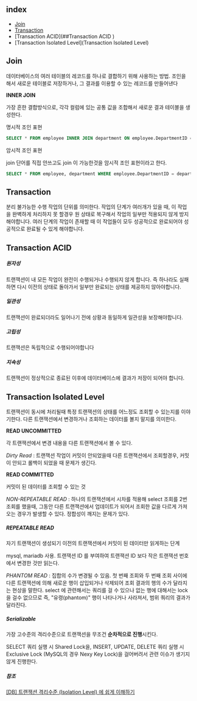 ## index

- [Join](##join)
- [Transaction](##Transaction)
- [Transaction ACID](##Transaction ACID )
- [Transaction Isolated Level](Transaction Isolated Level)



## Join

데이터베이스의 여러 테이블의 레코드를 하나로 결합하기 위해 사용하는 방법. 조인을 해서 새로운 테이블로 저장하거나, 그 결과를 이용할 수 있는 레코드를 만들어낸다

**INNER JOIN**

가장 흔한 결합방식으로, 각각 컬럼에 있는 공통 값을 조합해서 새로운 결과 테이블을 생성한다.

명시적 조인 표현

```sql
SELECT * FROM employee INNER JOIN department ON employee.DepartmentID = department.DepartmentID;
```

암시적 조인 표현

join 단어를 직접 안쓰고도 join 이 가능한것을 암시적 조인 표현이라고 한다.

```sql
SELECT * FROM employee, department WHERE employee.DepartmentID = department.DepartmentID;
```





## Transaction

분리 불가능한 수행 작업의 단위를 의미한다. 작업의 단계가 여러개가 있을 때, 이 작업을 완벽하게 처리하지 못 할경우 원 상태로 복구해서 작업의 일부만 적용되지 않게 방지해야합니다. 여러 단계의 작업이 존재할 때 이 작업들이 모두 성공적으로 완료되어야 성공적으로 완료될 수 있게 해야합니다. 
    
## Transaction ACID 

##### 원자성

트랜잭션이 내 모든 작업이 완전이 수행되거나 수행되지 않게 합니다. 즉 하나라도 실패하면 다시 이전의 상태로 돌아가서 일부만 완료되는 상태를 제공하지 않아야합니다.    

##### 일관성

트랜잭션이 완료되더라도 일어나기 전에 상황과 동일하게 일관성을 보장해야합니다.

##### **고립성**

트랜잭션은 독립적으로 수행되어야합니다

##### **지속성**

트랜잭션이 정상적으로 종료된 이후에 데이터베이스에 결과가 저장이 되어야 합니다.
    

## Transaction Isolated Level

트랜잭션이 동시에 처리될때 특정 트랜잭션의 상태를 어느정도 조회할 수 있는지를 이야기한다.
다른 트랜잭션에서 변경하거나 조회하는 데이터를 볼지 말지를 의미한다.

**READ UNCOMMITTED**

각 트랜잭션에서 변경 내용을 다른 트랜잭션에서 볼 수 있다. 

*Dirty Read* : 트랜잭션 작업이 커밋이 안되었을때 다른 트랜잭션에서 조회할경우, 커밋이 안되고 롤백이 되었을 때 문제가 생긴다.

**READ COMMITTED**

커밋이 된 데이터를 조회할 수 있는 것

*NON-REPEATABLE READ* : 하나의 트랜잭션에서 시차를 적용해 select 조회를 2번 조회를 했을때, 그동안 다른 트랜잭션에서 업데이트가 되어서 조회한 값을 다르게 가져오는 경우가 발생할 수 있다. 정합성이 깨지는 문제가 있다.

##### **REPEATABLE READ**

자기 트랜잭션이 생성되기 이전의 트랜잭션에서 커밋이 된 데이터만 읽게하는 단계

mysql, mariadb 사용. 트랜잭션 ID 를 부여하여 트랜잭션 ID 보다 작은 트랜잭션 번호에서 변경한 것만 읽는다.

*PHANTOM READ* : 집합의 수가 변경될 수 있음. 첫 번째 조회와 두 번째 조회 사이에 다른 트랜잭션에 의해 새로운 행이 삽입되거나 삭제되어 조회 결과의 행의 수가 달라지는 현상을 말한다. select 에 관련해서는 쿼리를 걸 수 있으나 없는 행에 대해서는 lock 을 걸수 없으므로 즉, "유령(phantom)" 행이 나타나거나 사라져서, 범위 쿼리의 결과가 달라진다.

##### **Serializable**

가장 고수준의 격리수준으로 트랜잭션을 무조건 **순차적으로 진행**시킨다. 

SELECT 쿼리 실행 시 Shared Lock을, INSERT, UPDATE, DELETE 쿼리 실행 시 Exclusive Lock (MySQL의 경우 Nexy Key Lock)을 걸어버려서 관련 이슈가 생기지 않게 진행한다.

##### 참조

[[DB] 트랜잭션 격리수준 (Isolation Level) 에 쉽게 이해하기](https://tlatmsrud.tistory.com/118)

